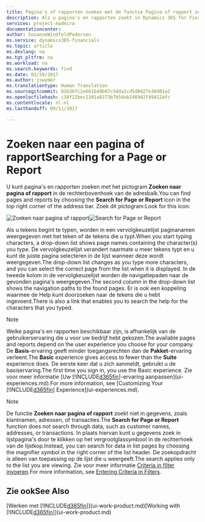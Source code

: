 ```yaml
---
title: Pagina's of rapporten zoeken met de functie Pagina of rapport zoeken | Microsoft Docs
description: Als u pagina's en rapporten zoekt in Dynamics 365 for Financials, kunt u de functie Zoeken naar pagina of rapport gebruiken.
services: project-madeira
documentationcenter: 
author: SusanneWindfeldPedersen
ms.service: dynamics365-financials
ms.topic: article
ms.devlang: na
ms.tgt_pltfrm: na
ms.workload: na
ms.search.keywords: find
ms.date: 03/29/2017
ms.author: jswymer
ms.translationtype: Human Translation
ms.sourcegitcommit: 81636fc2e661bd9b07c54da1cd5d0d27e30d01a2
ms.openlocfilehash: c38f22bec1101a8373b7b5dab246942f49412afc
ms.contentlocale: nl-nl
ms.lasthandoff: 09/11/2017

---
```

# <a name="searching-for-a-page-or-report"></a><span data-ttu-id="07c04-103">Zoeken naar een pagina of rapport</span><span class="sxs-lookup"><span data-stu-id="07c04-103">Searching for a Page or Report</span></span>
<span data-ttu-id="07c04-104">U kunt pagina's en rapporten zoeken met het pictogram **Zoeken naar pagina of rapport** in de rechterbovenhoek van de adresbalk.</span><span class="sxs-lookup"><span data-stu-id="07c04-104">You can find pages and reports by choosing the **Search for Page or Report** icon in the top right corner of the address bar.</span></span> <span data-ttu-id="07c04-105">Zoek dit pictogram:</span><span class="sxs-lookup"><span data-stu-id="07c04-105">Look for this icon:</span></span>

<span data-ttu-id="07c04-106">![Zoeken naar pagina of rapport](media/ui-search/search.png "Zoeken naar pagina of rapport")</span><span class="sxs-lookup"><span data-stu-id="07c04-106">![Search for Page or Report](media/ui-search/search.png "Search for Page or Report")</span></span>

<span data-ttu-id="07c04-107">Als u tekens begint te typen, worden in een vervolgkeuzelijst paginanamen weergegeven met het teken of de tekens die u typt.</span><span class="sxs-lookup"><span data-stu-id="07c04-107">When you start typing characters, a drop-down list shows page names containing the character(s) you type.</span></span> <span data-ttu-id="07c04-108">De vervolgkeuzelijst verandert naarmate u meer tekens typt en u kunt de juiste pagina selecteren in de lijst wanneer deze wordt weergegeven.</span><span class="sxs-lookup"><span data-stu-id="07c04-108">The drop-down list changes as you type more characters, and you can select the correct page from the list when it is displayed.</span></span> <span data-ttu-id="07c04-109">In de tweede kolom in de vervolgkeuzelijst worden de navigatiepaden naar de gevonden pagina's weergegeven.</span><span class="sxs-lookup"><span data-stu-id="07c04-109">The second column in the drop-down list shows the navigation paths to the found pages.</span></span> <span data-ttu-id="07c04-110">Er is ook een koppeling waarmee de Help kunt doorzoeken naar de tekens die u hebt ingevoerd.</span><span class="sxs-lookup"><span data-stu-id="07c04-110">There is also a link that enables you to search the help for the characters that you typed.</span></span>

> [!NOTE]  
>   <span data-ttu-id="07c04-111">Welke pagina's en rapporten beschikbaar zijn, is afhankelijk van de gebruikerservaring die u voor uw bedrijf hebt gekozen.</span><span class="sxs-lookup"><span data-stu-id="07c04-111">The available pages and reports depend on the user experience you choose for your company.</span></span> <span data-ttu-id="07c04-112">De **Basis**-ervaring geeft minder toegangsrechten dan de **Pakket**-ervaring verleent.</span><span class="sxs-lookup"><span data-stu-id="07c04-112">The **Basic** experience gives access to fewer than the **Suite** experience does.</span></span> <span data-ttu-id="07c04-113">De eerste keer dat u zich aanmeldt, gebruikt u de basiservaring.</span><span class="sxs-lookup"><span data-stu-id="07c04-113">The first time you sign in, you use the Basic experience.</span></span> <span data-ttu-id="07c04-114">Zie voor meer informatie [Uw [!INCLUDE[d365fin](includes/d365fin_long_md.md)]-ervaring aanpassen](ui-experiences.md).</span><span class="sxs-lookup"><span data-stu-id="07c04-114">For more information, see [Customizing Your [!INCLUDE[d365fin](includes/d365fin_long_md.md)] Experience](ui-experiences.md).</span></span>

> [!NOTE]  
>   <span data-ttu-id="07c04-115">De functie **Zoeken naar pagina of rapport** zoekt niet in gegevens, zoals klantnamen, adressen, of transacties.</span><span class="sxs-lookup"><span data-stu-id="07c04-115">The **Search for Page or Report** function does not search through data, such as customer names, addresses, or transactions.</span></span> <span data-ttu-id="07c04-116">In plaats hiervan kunt u gegevens zoek in lijstpagina's door te klikken op het vergrootglassymbool in de rechterhoek van de lijstkop.</span><span class="sxs-lookup"><span data-stu-id="07c04-116">Instead, you can search for data in list pages by choosing the magnifier symbol in the right corner of the list header.</span></span> <span data-ttu-id="07c04-117">De zoekopdracht is alleen van toepassing op de lijst die u weergeeft.</span><span class="sxs-lookup"><span data-stu-id="07c04-117">The search applies only to the list you are viewing.</span></span> <span data-ttu-id="07c04-118">Zie voor meer informatie [Criteria in filter invoeren](ui-enter-criteria-filters.md).</span><span class="sxs-lookup"><span data-stu-id="07c04-118">For more information, see [Entering Criteria in Filters](ui-enter-criteria-filters.md).</span></span>

## <a name="see-also"></a><span data-ttu-id="07c04-119">Zie ook</span><span class="sxs-lookup"><span data-stu-id="07c04-119">See Also</span></span>
<span data-ttu-id="07c04-120">[Werken met [!INCLUDE[d365fin](includes/d365fin_md.md)]](ui-work-product.md)</span><span class="sxs-lookup"><span data-stu-id="07c04-120">[Working with [!INCLUDE[d365fin](includes/d365fin_md.md)]](ui-work-product.md)</span></span>

